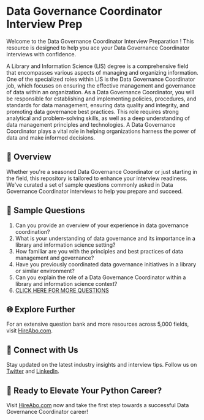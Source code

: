 # Data Governance Coordinator Interview Prep

Welcome to the Data Governance Coordinator Interview Preparation ! This resource is designed to help you ace your Data Governance Coordinator interviews with confidence.

A Library and Information Science (LIS) degree is a comprehensive field that encompasses various aspects of managing and organizing information. One of the specialized roles within LIS is the Data Governance Coordinator job, which focuses on ensuring the effective management and governance of data within an organization. As a Data Governance Coordinator, you will be responsible for establishing and implementing policies, procedures, and standards for data management, ensuring data quality and integrity, and promoting data governance best practices. This role requires strong analytical and problem-solving skills, as well as a deep understanding of data management principles and technologies. A Data Governance Coordinator plays a vital role in helping organizations harness the power of data and make informed decisions.

## 🚀 Overview

Whether you're a seasoned Data Governance Coordinator or just starting in the field, this repository is tailored to enhance your interview readiness. We've curated a set of sample questions commonly asked in Data Governance Coordinator interviews to help you prepare and succeed.

## 📝 Sample Questions

1. Can you provide an overview of your experience in data governance coordination?
2. What is your understanding of data governance and its importance in a library and information science setting?
3. How familiar are you with the principles and best practices of data management and governance?
4. Have you previously coordinated data governance initiatives in a library or similar environment?
5. Can you explain the role of a Data Governance Coordinator within a library and information science context?
6. [CLICK HERE FOR MORE QUESTIONS](https://hireabo.com/job/18_1_45/Data%20Governance%20Coordinator)

## 🌐 Explore Further

For an extensive question bank and more resources across 5,000 fields, visit [HireAbo.com](https://www.hireabo.com).

## 📱 Connect with Us

Stay updated on the latest industry insights and interview tips. Follow us on [Twitter](https://twitter.com/hireabo) and [LinkedIn](https://www.linkedin.com/in/hire-abo-3609972a8/).

## 🚀 Ready to Elevate Your Python Career?

Visit [HireAbo.com](https://www.hireabo.com) now and take the first step towards a successful Data Governance Coordinator career!